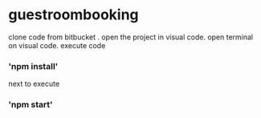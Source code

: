 # guestroombooking

clone code from bitbucket .
open the project in visual code.
open terminal on visual code.
execute code 
### 'npm install'
next to execute 
### 'npm start'